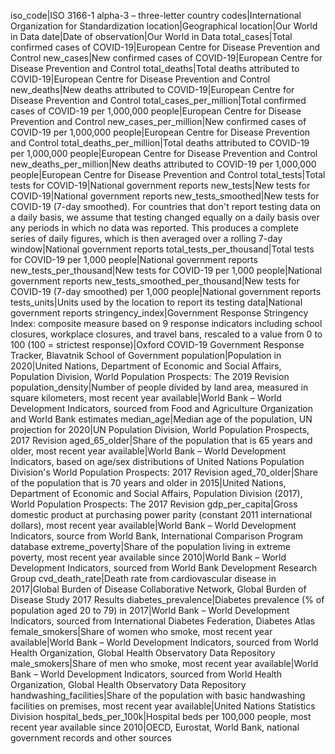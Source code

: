 iso_code|ISO 3166-1 alpha-3 – three-letter country codes|International Organization for Standardization
location|Geographical location|Our World in Data
date|Date of observation|Our World in Data
total_cases|Total confirmed cases of COVID-19|European Centre for Disease Prevention and Control
new_cases|New confirmed cases of COVID-19|European Centre for Disease Prevention and Control
total_deaths|Total deaths attributed to COVID-19|European Centre for Disease Prevention and Control
new_deaths|New deaths attributed to COVID-19|European Centre for Disease Prevention and Control
total_cases_per_million|Total confirmed cases of COVID-19 per 1,000,000 people|European Centre for Disease Prevention and Control
new_cases_per_million|New confirmed cases of COVID-19 per 1,000,000 people|European Centre for Disease Prevention and Control
total_deaths_per_million|Total deaths attributed to COVID-19 per 1,000,000 people|European Centre for Disease Prevention and Control
new_deaths_per_million|New deaths attributed to COVID-19 per 1,000,000 people|European Centre for Disease Prevention and Control
total_tests|Total tests for COVID-19|National government reports
new_tests|New tests for COVID-19|National government reports
new_tests_smoothed|New tests for COVID-19 (7-day smoothed). For countries that don't report testing data on a daily basis, we assume that testing changed equally on a daily basis over any periods in which no data was reported. This produces a complete series of daily figures, which is then averaged over a rolling 7-day window|National government reports
total_tests_per_thousand|Total tests for COVID-19 per 1,000 people|National government reports
new_tests_per_thousand|New tests for COVID-19 per 1,000 people|National government reports
new_tests_smoothed_per_thousand|New tests for COVID-19 (7-day smoothed) per 1,000 people|National government reports
tests_units|Units used by the location to report its testing data|National government reports
stringency_index|Government Response Stringency Index: composite measure based on 9 response indicators including school closures, workplace closures, and travel bans, rescaled to a value from 0 to 100 (100 = strictest response)|Oxford COVID-19 Government Response Tracker, Blavatnik School of Government
population|Population in 2020|United Nations, Department of Economic and Social Affairs, Population Division, World Population Prospects: The 2019 Revision
population_density|Number of people divided by land area, measured in square kilometers, most recent year available|World Bank – World Development Indicators, sourced from Food and Agriculture Organization and World Bank estimates
median_age|Median age of the population, UN projection for 2020|UN Population Division, World Population Prospects, 2017 Revision
aged_65_older|Share of the population that is 65 years and older, most recent year available|World Bank – World Development Indicators, based on age/sex distributions of United Nations Population Division's World Population Prospects: 2017 Revision
aged_70_older|Share of the population that is 70 years and older in 2015|United Nations, Department of Economic and Social Affairs, Population Division (2017), World Population Prospects: The 2017 Revision
gdp_per_capita|Gross domestic product at purchasing power parity (constant 2011 international dollars), most recent year available|World Bank – World Development Indicators, source from World Bank, International Comparison Program database
extreme_poverty|Share of the population living in extreme poverty, most recent year available since 2010|World Bank – World Development Indicators, sourced from World Bank Development Research Group
cvd_death_rate|Death rate from cardiovascular disease in 2017|Global Burden of Disease Collaborative Network, Global Burden of Disease Study 2017 Results
diabetes_prevalence|Diabetes prevalence (% of population aged 20 to 79) in 2017|World Bank – World Development Indicators, sourced from International Diabetes Federation, Diabetes Atlas
female_smokers|Share of women who smoke, most recent year available|World Bank – World Development Indicators, sourced from World Health Organization, Global Health Observatory Data Repository
male_smokers|Share of men who smoke, most recent year available|World Bank – World Development Indicators, sourced from World Health Organization, Global Health Observatory Data Repository
handwashing_facilities|Share of the population with basic handwashing facilities on premises, most recent year available|United Nations Statistics Division
hospital_beds_per_100k|Hospital beds per 100,000 people, most recent year available since 2010|OECD, Eurostat, World Bank, national government records and other sources
